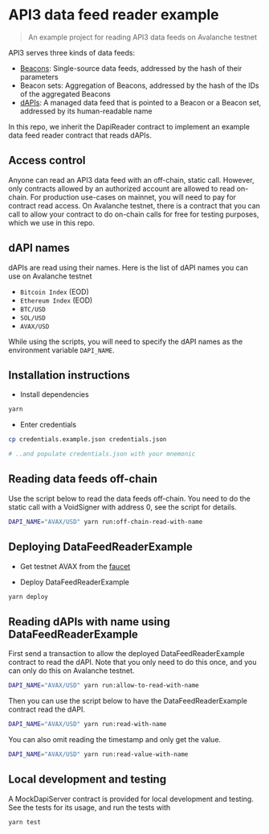# API3 data feed reader example

> An example project for reading API3 data feeds on Avalanche testnet

API3 serves three kinds of data feeds:

- [Beacons](https://medium.com/api3/beacons-building-blocks-for-web3-data-connectivity-df6ad3eb5763): Single-source data
  feeds, addressed by the hash of their parameters
- Beacon sets: Aggregation of Beacons, addressed by the hash of the IDs of the aggregated Beacons
- [dAPIs](https://medium.com/api3/dapis-apis-for-dapps-53b83f8d2493): A managed data feed that is pointed to a Beacon or
  a Beacon set, addressed by its human-readable name

In this repo, we inherit the DapiReader contract to implement an example data feed reader contract that reads dAPIs.

## Access control

Anyone can read an API3 data feed with an off-chain, static call. However, only contracts allowed by an authorized
account are allowed to read on-chain. For production use-cases on mainnet, you will need to pay for contract read
access. On Avalanche testnet, there is a contract that you can call to allow your contract to do on-chain calls for free
for testing purposes, which we use in this repo.

## dAPI names

dAPIs are read using their names. Here is the list of dAPI names you can use on Avalanche testnet

- `Bitcoin Index` (EOD)
- `Ethereum Index` (EOD)
- `BTC/USD`
- `SOL/USD`
- `AVAX/USD`

While using the scripts, you will need to specify the dAPI names as the environment variable `DAPI_NAME`.

## Installation instructions

- Install dependencies

```sh
yarn
```

- Enter credentials

```sh
cp credentials.example.json credentials.json

# ..and populate credentials.json with your mnemonic
```

## Reading data feeds off-chain

Use the script below to read the data feeds off-chain. You need to do the static call with a VoidSigner with address 0,
see the script for details.

```sh
DAPI_NAME="AVAX/USD" yarn run:off-chain-read-with-name
```

## Deploying DataFeedReaderExample

- Get testnet AVAX from the [faucet](https://faucet.avax.network/)

- Deploy DataFeedReaderExample

```sh
yarn deploy
```

## Reading dAPIs with name using DataFeedReaderExample

First send a transaction to allow the deployed DataFeedReaderExample contract to read the dAPI. Note that you only need
to do this once, and you can only do this on Avalanche testnet.

```sh
DAPI_NAME="AVAX/USD" yarn run:allow-to-read-with-name
```

Then you can use the script below to have the DataFeedReaderExample contract read the dAPI.

```sh
DAPI_NAME="AVAX/USD" yarn run:read-with-name
```

You can also omit reading the timestamp and only get the value.

```sh
DAPI_NAME="AVAX/USD" yarn run:read-value-with-name
```

## Local development and testing

A MockDapiServer contract is provided for local development and testing. See the tests for its usage, and run the tests
with

```sh
yarn test
```
